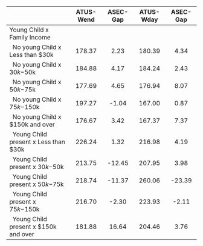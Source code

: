 
|                      |    ATUS-Wend |     ASEC-Gap |    ATUS-Wday |     ASEC-Gap |
| -------------------- | :----------: | :----------: | :----------: | :----------: |
| Young Child x Family Income |              |              |              |              |
| &nbsp;&nbsp;No young Child x Less than $30k |       178.37 |         2.23 |       180.39 |         4.34 |
| &nbsp;&nbsp;No young Child x $30k-$50k |       184.88 |         4.17 |       184.24 |         2.43 |
| &nbsp;&nbsp;No young Child x $50k-$75k |       177.69 |         4.65 |       176.94 |         8.07 |
| &nbsp;&nbsp;No young Child x $75k-$150k |       197.27 |        -1.04 |       167.00 |         0.87 |
| &nbsp;&nbsp;No young Child x $150k and over |       176.67 |         3.42 |       167.37 |         7.37 |
| &nbsp;&nbsp;Young Child present x Less than $30k |       226.24 |         1.32 |       216.98 |         4.19 |
| &nbsp;&nbsp;Young Child present x $30k-$50k |       213.75 |       -12.45 |       207.95 |         3.98 |
| &nbsp;&nbsp;Young Child present x $50k-$75k |       218.74 |       -11.37 |       260.06 |       -23.39 |
| &nbsp;&nbsp;Young Child present x $75k-$150k |       216.70 |        -2.30 |       223.93 |        -2.11 |
| &nbsp;&nbsp;Young Child present x $150k and over |       181.88 |        16.64 |       204.46 |         3.76 |

